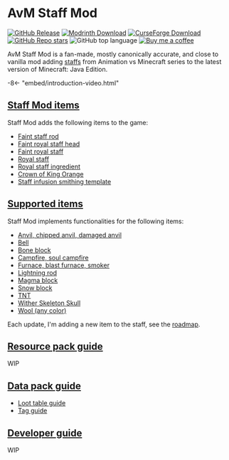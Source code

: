 # AvM Staff Mod

[![GitHub Release](https://img.shields.io/github/v/release/opekope2/StaffMod?include_prereleases&style=flat&logo=github&label=Download%20form%20GitHub)](https://github.com/opekope2/StaffMod/releases)
[![Modrinth Download](https://img.shields.io/modrinth/v/avm-staff?style=flat&logo=modrinth&label=Download%20from%20Modrinth)](https://modrinth.com/mod/avm-staff/versions)
[![CurseForge Download](https://img.shields.io/curseforge/v/955392?style=flat&logo=curseforge&label=Download%20from%20CurseForge)](https://www.curseforge.com/minecraft/mc-mods/avm-staff/files)
[![GitHub Repo stars](https://img.shields.io/github/stars/opekope2/StaffMod?style=flat&label=%E2%AD%90%20GitHub%20stars&color=ffff00)](https://github.com/opekope2/StaffMod/stargazers)
![GitHub top language](https://img.shields.io/github/languages/top/opekope2/StaffMod?style=flat&logo=kotlin&color=7f52ff)
[![Buy me a coffee](https://img.shields.io/badge/Buy_me_a_coffee-Ko--fi-f16061?style=flat&logo=ko-fi)](https://ko-fi.com/opekope2)

AvM Staff Mod is a fan-made, mostly canonically accurate, and close to vanilla mod adding [staffs](https://animatorvsanimation.fandom.com/wiki/Staffs) from Animation vs Minecraft series to the latest version of Minecraft: Java Edition.

-8<- "embed/introduction-video.html"

## [Staff Mod items](items.md)

Staff Mod adds the following items to the game:

* [Faint staff rod](items.md#faint-staff-rod)
* [Faint royal staff head](items.md#faint-royal-staff-head)
* [Faint royal staff](items.md#faint-royal-staff)
* [Royal staff](items.md#royal-staff)
* [Royal staff ingredient](items.md#royal-staff-ingredient)
* [Crown of King Orange](items.md#crown-of-king-orange)
* [Staff infusion smithing template](items.md#staff-infusion-smithing-template)

## [Supported items](staff.md)

Staff Mod implements functionalities for the following items:

* [Anvil, chipped anvil, damaged anvil](staff.md#anvil-chipped-anvil-damaged-anvil)
* [Bell](staff.md#bell)
* [Bone block](staff.md#bone-block)
* [Campfire, soul campfire](staff.md#campfire-soul-campfire)
* [Furnace, blast furnace, smoker](staff.md#furnace-blast-furnace-smoker)
* [Lightning rod](staff.md#lightning-rod)
* [Magma block](staff.md#magma-block)
* [Snow block](staff.md#snow-block)
* [TNT](staff.md#tnt)
* [Wither Skeleton Skull](staff.md#wither-skeleton-skull)
* [Wool (any color)](staff.md#wool-any-color)

Each update, I'm adding a new item to the staff, see the [roadmap](https://github.com/opekope2/StaffMod/discussions/31).

## [Resource pack guide](resources.md)

WIP

## [Data pack guide](data.md)

* [Loot table guide](data.md#loot-tables)
* [Tag guide](data.md#tags)

## [Developer guide](developers.md)

WIP
